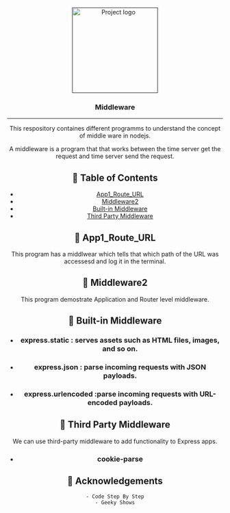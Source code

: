 <p align="center">
  <a href="" rel="noopener">
 <img width=200px height=200px src="https://external-content.duckduckgo.com/iu/?u=https%3A%2F%2F3.bp.blogspot.com%2F-nKODb5gXOl0%2FWypr2kYdySI%2FAAAAAAAAf8A%2FlM4oSsEcYUIIwkQRG4w_CQ_aKb5ZW0tXACLcBGAs%2Fs1600%2Fmiddleware%252Bin%252Bnodejs.jpg&f=1&nofb=1&ipt=41e78cb391d62e7b999b8030206878d6794dce0d94b41bd3443443ec50fddd59&ipo=images" alt="Project logo"></a>
</p>

<h3 align="center">Middleware</h3>

<div align="center">



---

<p align="center"> This respository containes different programms to understand the concept of middle ware in nodejs.

A middleware is a program that that works between the time server get the request and time server send the request.  
</p>




## 📝 Table of Contents

- [App1_Route_URL](#app1_route)
- [Middleware2](#middleware_2)
- [Built-in Middleware](#b_middleware)
- [Third Party Middleware](#t_middleware)



## 🧐 App1_Route_URL <a name = "app1_route"></a>
This program has a middlwear which tells that which path of the URL was accessesd and log it in the terminal.


## 🧐 Middleware2 <a name = "middleware_2"></a>
This program demostrate Application and Router level middleware.

## 🧐 Built-in Middleware <a name = "b_middleware"></a>
- ### express.static : serves assets such as HTML files, images, and so on.
- ### express.json : parse incoming requests with JSON payloads.
- ### express.urlencoded :parse incoming requests with URL-encoded payloads.

## 🧐 Third Party Middleware <a name = "t_middleware"></a>
We can use third-party middleware to add functionality to Express apps.

- ### cookie-parse


## 🎉 Acknowledgements <a name = "acknowledgement"></a>

```
- Code Step By Step
- Geeky Shows

